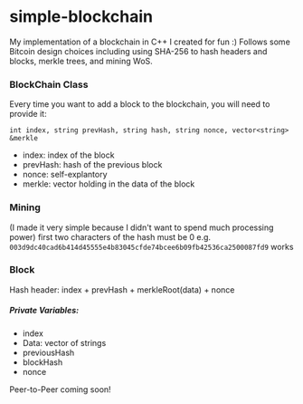 # simple-blockchain
My implementation of a blockchain in C++ I created for fun :)
Follows some Bitcoin design choices including using SHA-256 to hash headers and blocks, merkle trees, and mining WoS. 

### BlockChain Class
Every time you want to add a block to the blockchain, you will need to provide it: 

`int index, string prevHash, string hash, string nonce, vector<string> &merkle`
- index: index of the block
- prevHash: hash of the previous block
- nonce: self-explantory
- merkle: vector holding in the data of the block

### Mining
(I made it very simple because I didn't want to spend much processing power)
first two characters of the hash must be 0
e.g. `003d9dc40cad6b414d45555e4b83045cfde74bcee6b09fb42536ca2500087fd9` works 


### Block 
Hash header: index + prevHash + merkleRoot(data) + nonce

##### Private Variables:
- index
- Data: vector of strings
- previousHash
- blockHash
- nonce

Peer-to-Peer coming soon!
